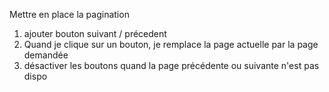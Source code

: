 Mettre en place la pagination

1. ajouter bouton suivant / précedent
2. Quand je clique sur un bouton, je remplace la page actuelle par la page demandée
3. désactiver les boutons quand la page précédente ou suivante n'est pas dispo
